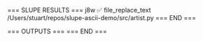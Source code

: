 === SLUPE RESULTS ===
j8w ✅ file_replace_text /Users/stuart/repos/slupe-ascii-demo/src/artist.py
=== END ===

=== OUTPUTS ===
=== END ===